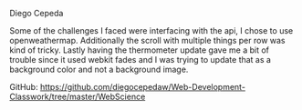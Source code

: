 Diego Cepeda

Some of the challenges I faced were interfacing with the api, I chose to use openweathermap. Additionally the scroll with multiple things per row was kind of tricky. 
Lastly having the thermometer update gave me a bit of trouble since it used webkit fades and I was trying to update that as a background color and not a background image.

GitHub: https://github.com/diegocepedaw/Web-Development-Classwork/tree/master/WebScience